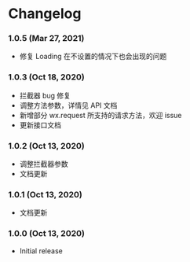 # Changelog

### 1.0.5 (Mar 27, 2021)

- 修复 Loading 在不设置的情况下也会出现的问题

### 1.0.3 (Oct 18, 2020)

- 拦截器 bug 修复
- 调整方法参数，详情见 API 文档
- 新增部分 wx.request 所支持的请求方法，欢迎 issue
- 更新接口文档

### 1.0.2 (Oct 13, 2020)

- 调整拦截器参数
- 文档更新

### 1.0.1 (Oct 13, 2020)

- 文档更新

### 1.0.0 (Oct 13, 2020)

- Initial release
